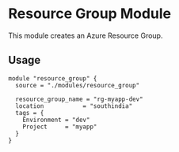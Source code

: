 # Resource Group Module

This module creates an Azure Resource Group.

## Usage

```hcl
module "resource_group" {
  source = "./modules/resource_group"

  resource_group_name = "rg-myapp-dev"
  location           = "southindia"
  tags = {
    Environment = "dev"
    Project     = "myapp"
  }
}
```
